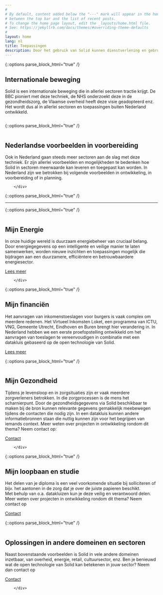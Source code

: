 ```yaml
---
#
# By default, content added below the "---" mark will appear in the home page
# between the top bar and the list of recent posts.
# To change the home page layout, edit the _layouts/home.html file.
# See: https://jekyllrb.com/docs/themes/#overriding-theme-defaults
#
layout: home
lang: nl
title: Toepassingen
description: Door het gebruik van Solid kunnen dienstverlening en gebruikservaring verbeteren en ontstaan mogelijkheden om GDPR-compliant samen te werken met ketenpartners. Solid is toepasbaar in verschillende sectoren en domeinen zoals de zorg, energie, gemeentes, uitvoeringsorganisaties van de overheid, publieke organisaties zoals de culturele en bibliotheek-sector maar ook retail, media etc.
---
```


{::options parse_block_html="true" /}
<div class="wrapperprojects" markdown="0">
            <div class="projectblock">
             <div class="project_text">
              <h2>
Internationale beweging
              </h2>
              <p>
Solid is een internationale beweging die in allerlei sectoren tractie krijgt. De BBC pioniert met deze techniek, de NHS onderzoekt deze in de gezondheidszorg, de Vlaamse overheid heeft deze visie geadopteerd enz.
Het wordt dus al in allerlei sectoren en toepassingen buiten Nederland ontwikkeld. <br> 
                </p>
              </div>
              <div class="project_img">
                <img src="/img/internationaal.svg" alt="">
            </div>         
        </div>
</div>


{::options parse_block_html="true" /}
<div class="wrapperprojects" markdown="0">
            <div class="projectblock">
              <div class="project_img">
                <img src="/img/nederland.svg" alt="">
            </div>
             <div class="project_text">
              <h2>
Nederlandse voorbeelden in voorbereiding
              </h2>
              <p>
Ook in Nederland gaan steeds meer sectoren aan de slag met deze techniek. Er zijn allerlei voorbeelden en mogelijkheden te bedenken hoe Solid in sectoren meerwaarde kan leveren en toegepast kan worden.
In Nederland zijn we betrokken bij volgende voorbeelden in ontwikkeling, in voorbereiding of in planning. 
                </p>
              </div>
                       
        </div>
</div>

{::options parse_block_html="true" /}
<hr class="line">


{::options parse_block_html="true" /}
<div class="wrapperprojects" markdown="0">
            <div class="projectblock">
                            <div class="project_img">
                <img src="/img/energie.svg" alt="">
            </div>       
             <div class="project_text">
              <h2>
Mijn Energie
              </h2>
              <p>
In onze huidige wereld is duurzaam energiebeheer van cruciaal belang. Door energiegegevens op een intelligente en veilige manier te laten samenwerken, worden nieuwe inzichten en toepassingen mogelijk die bijdragen aan een duurzamere, efficiëntere en betrouwbaardere energiesector.
                </p>
<div class="button_align">
               <a class="button_link" href="/energie.html"><div class="button">Lees meer</div></a>
              </div>
              </div>
  
        </div>
</div>





{::options parse_block_html="true" /}
<div class="wrapperprojects" markdown="0">
            <div class="projectblock">
             <div class="project_text">
              <h2>
Mijn financiën
              </h2>
              <p>
Het aanvragen van inkomenstoeslagen voor burgers is vaak complex om meerdere redenen. Het Virtueel Inkomsten Loket, een programma van ICTU, VNG, Gemeente Utrecht, Eindhoven en Buren brengt hier verandering in.
In Nederland hebben we een eerste proefopstelling ontwikkeld om het aanvragen van toeslagen te vereenvoudigen in combinatie met een datakluis gebaseerd op de open technologie van Solid. 
                </p>
<div class="button_align">
               <a class="button_link" href="/vil"><div class="button">Lees meer</div></a>
              </div>
              </div>
              <div class="project_img">
                <img src="/img/vil.svg" alt="">
            </div>         
        </div>
</div>


{::options parse_block_html="true" /}
<div class="wrapperprojects" markdown="0">
            <div class="projectblock">
                            <div class="project_img">
                <img src="/img/gezondheid.svg" alt="">
            </div>       
             <div class="project_text">
              <h2>
Mijn Gezondheid
              </h2>
              <p>
Tijdens je levensloop en in zorgsituaties zijn er vaak meerdere zorgverleners betrokken. In die zorgprocessen is de mens het scharnierpunt. 
Door de gezondheidsgegevens via Solid beschikbaar te maken bij de bron kunnen relevante gegevens gemakkelijk meebewegen tijdens de contacten die nodig zijn. 
In een  datakluis kunnen andere informatiebronnen staan die nuttig kunnen zijn voor het begrijpen van iemands context.
Meer weten over projecten in ontwikkeling rondom dit thema? Neem contact op:
                </p>
<div class="button_align">
               <a class="button_link" href="/contact"><div class="button">Contact</div></a>
              </div>
              </div>
  
        </div>
</div>

{::options parse_block_html="true" /}
<div class="wrapperprojects" markdown="0">
            <div class="projectblock">
             <div class="project_text">
              <h2>
Mijn loopbaan en studie
              </h2>
              <p>
Het delen van je diploma is een veel voorkomende situatie bij solliciteren of bijv. het aantonen in de zorg dat je over de juiste papieren beschikt. <br>
Met behulp van o.a. datakluizen kun je deze veilig en verantwoord delen. 
Meer weten over projecten in ontwikkeling rondom dit thema? Neem contact op
                </p>
<div class="button_align">
               <a class="button_link" href="/contact"><div class="button">Contact</div></a>
              </div>
              </div>
              <div class="project_img">
                <img src="/img/loopbaan.svg" alt="">
            </div>         
        </div>
</div>


{::options parse_block_html="true" /}
<div class="wrapperprojects" markdown="0">
            <div class="projectblock">
                            <div class="project_img">
                <img src="/img/anderesectoren.svg" alt="">
            </div>       
             <div class="project_text">
              <h2>
Oplossingen in andere domeinen en sectoren
              </h2>
              <p>
Naast bovenstaande voorbeelden is Solid in vele andere domeinen inzetbaar, van overheid, energie, retail, cultuursector, enz.
Ben je benieuwd wat de open technologie van Solid kan betekenen in jouw sector?
Neem dan contact op
                </p>
<div class="button_align">
               <a class="button_link" href="/contact"><div class="button">Contact</div></a>
              </div>
              </div>
  
        </div>
</div>
